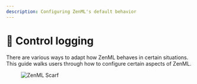 ```yaml
---
description: Configuring ZenML's default behavior
---
```


# 🌲 Control logging

There are various ways to adapt how ZenML behaves in certain situations. This guide walks users through how to configure certain aspects of ZenML.

<figure><img src="https://static.scarf.sh/a.png?x-pxid=f0b4f458-0a54-4fcd-aa95-d5ee424815bc" alt="ZenML Scarf"><figcaption></figcaption></figure>
